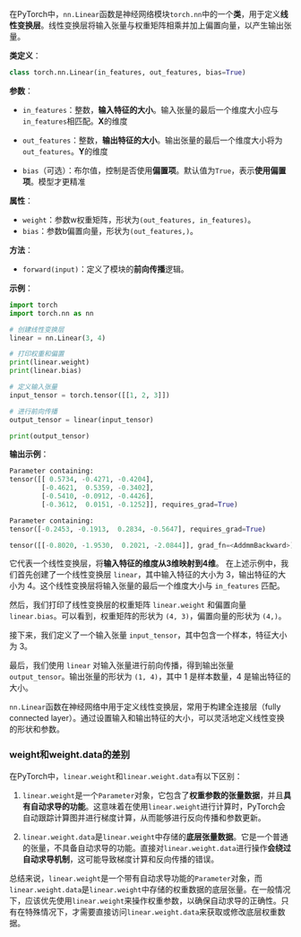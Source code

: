 在PyTorch中，`nn.Linear`函数是神经网络模块`torch.nn`中的一个**类**，用于定义**线性变换层**。线性变换层将输入张量与权重矩阵相乘并加上偏置向量，以产生输出张量。

**类定义**：
```python
class torch.nn.Linear(in_features, out_features, bias=True)
```

**参数**：
- `in_features`：整数，**输入特征的大小**。输入张量的最后一个维度大小应与`in_features`相匹配。**X**的维度

- `out_features`：整数，**输出特征的大小**。输出张量的最后一个维度大小将为`out_features`。**Y**的维度

- `bias`（可选）：布尔值，控制是否使用**偏置项**。默认值为`True`，表示**使用偏置项**。模型才更精准

**属性**：
- `weight`：参数w权重矩阵，形状为`(out_features, in_features)`。
- `bias`：参数b偏置向量，形状为`(out_features,)`。

**方法**：
- `forward(input)`：定义了模块的**前向传播**逻辑。

**示例**：
```python
import torch
import torch.nn as nn

# 创建线性变换层
linear = nn.Linear(3, 4)

# 打印权重和偏置
print(linear.weight)
print(linear.bias)

# 定义输入张量
input_tensor = torch.tensor([[1, 2, 3]])

# 进行前向传播
output_tensor = linear(input_tensor)

print(output_tensor)
```

**输出示例**：
```python
Parameter containing:
tensor([[ 0.5734, -0.4271, -0.4204],
        [-0.4621,  0.5359, -0.3402],
        [-0.5410, -0.0912, -0.4426],
        [-0.3612,  0.0151, -0.1252]], requires_grad=True)

Parameter containing:
tensor([-0.2453, -0.1913,  0.2834, -0.5647], requires_grad=True)

tensor([[-0.8020, -1.9530,  0.2021, -2.0844]], grad_fn=<AddmmBackward>)
```
它代表一个线性变换层，将**输入特征的维度从3维映射到4维**。
在上述示例中，我们首先创建了一个线性变换层 `linear`，其中输入特征的大小为 3，输出特征的大小为 4。这个线性变换层将输入张量的最后一个维度大小与 `in_features` 匹配。

然后，我们打印了线性变换层的权重矩阵 `linear.weight` 和偏置向量 `linear.bias`。可以看到，权重矩阵的形状为 `(4, 3)`，偏置向量的形状为 `(4,)`。

接下来，我们定义了一个输入张量 `input_tensor`，其中包含一个样本，特征大小为 3。

最后，我们使用 `linear` 对输入张量进行前向传播，得到输出张量 `output_tensor`。输出张量的形状为 `(1, 4)`，其中 1 是样本数量，4 是输出特征的大小。

`nn.Linear`函数在神经网络中用于定义线性变换层，常用于构建全连接层（fully connected layer）。通过设置输入和输出特征的大小，可以灵活地定义线性变换的形状和参数。


### weight和weight.data的差别
在PyTorch中，`linear.weight`和`linear.weight.data`有以下区别：
1. `linear.weight`是一个`Parameter`对象，它包含了**权重参数的张量数据**，并且**具有自动求导的功能**。这意味着在使用`linear.weight`进行计算时，PyTorch会自动跟踪计算图并进行梯度计算，从而能够进行反向传播和参数更新。

2. `linear.weight.data`是`linear.weight`中存储的**底层张量数据**。它是一个普通的张量，不具备自动求导的功能。直接对`linear.weight.data`进行操作**会绕过自动求导机制**，这可能导致梯度计算和反向传播的错误。

总结来说，`linear.weight`是一个带有自动求导功能的`Parameter`对象，而`linear.weight.data`是`linear.weight`中存储的权重数据的底层张量。在一般情况下，应该优先使用`linear.weight`来操作权重参数，以确保自动求导的正确性。只有在特殊情况下，才需要直接访问`linear.weight.data`来获取或修改底层权重数据。